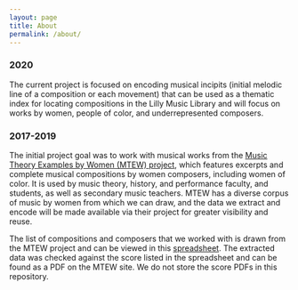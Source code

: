 ```yaml
---
layout: page
title: About
permalink: /about/
---
```


### 2020
The current project is focused on encoding musical incipits (initial melodic line of a composition or each movement) that can be used as a thematic index for locating compositions in the Lilly Music Library and will focus on works by women, people of color, and underrepresented composers.

### 2017-2019
The initial project goal was to work with musical works from the [Music Theory Examples by Women (MTEW) project](https://musictheoryexamplesbywomen.com/), which features excerpts and complete musical compositions by women composers, including women of color. It is used by music theory, history, and performance faculty, and students, as well as secondary music teachers. MTEW has a diverse corpus of music by women from which we can draw, and the data we extract and encode will be made available via their project for greater visibility and reuse.

The list of compositions and composers that we worked with is drawn from the MTEW project and can be viewed in this [spreadsheet](https://docs.google.com/spreadsheets/d/10BWNZQ0e5EduUB_UBJpDdROjY3VetWvAucYGhnGXaGo/edit#gid=970050992). The extracted data was checked against the score listed in the spreadsheet and can be found as a PDF on the MTEW site. We do not store the score PDFs in this repository.

